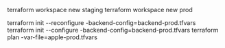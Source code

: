 terraform workspace new staging
terraform workspace new prod

terraform init --reconfigure -backend-config=backend-prod.tfvars
terraform init --configure -backend-config=backend-prod.tfvars
terraform plan -var-file=apple-prod.tfvars

